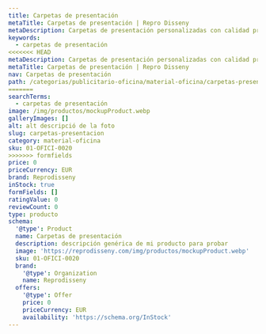 ```yaml
---
title: Carpetas de presentación
metaTitle: Carpetas de presentación | Repro Disseny
metaDescription: Carpetas de presentación personalizadas con calidad profesional en Cataluña.
keywords:
  - carpetas de presentación
<<<<<<< HEAD
metaDescription: Carpetas de presentación personalizadas con calidad profesional en Cataluña.
metaTitle: Carpetas de presentación | Repro Disseny
nav: Carpetas de presentación
path: /categorias/publicitario-oficina/material-oficina/carpetas-presentacion
=======
searchTerms:
  - carpetas de presentación
image: /img/productos/mockupProduct.webp
galleryImages: []
alt: alt descripció de la foto
slug: carpetas-presentacion
category: material-oficina
sku: 01-OFICI-0020
>>>>>>> formfields
price: 0
priceCurrency: EUR
brand: Reprodisseny
inStock: true
formFields: []
ratingValue: 0
reviewCount: 0
type: producto
schema:
  '@type': Product
  name: Carpetas de presentación
  description: descripción genérica de mi producto para probar
  image: 'https://reprodisseny.com/img/productos/mockupProduct.webp'
  sku: 01-OFICI-0020
  brand:
    '@type': Organization
    name: Reprodisseny
  offers:
    '@type': Offer
    price: 0
    priceCurrency: EUR
    availability: 'https://schema.org/InStock'
---
```


